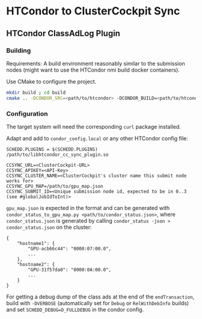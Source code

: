 # HTCondor to ClusterCockpit Sync
## HTCondor ClassAdLog Plugin

### Building
Requirements:
A build environment reasonably similar to the submission nodes (might want to use the HTCondor nmi build docker containers).

Use CMake to configure the project.
```bash
mkdir build ; cd build
cmake .. -DCONDOR_SRC=<path/to/htcondor> -DCONDOR_BUILD=<path/to/htcondor/build> -DCMAKE_BUILD_TYPE=Release
```

### Configuration
The target system will need the corresponding `curl` package installed.

Adapt and add to `condor_config.local` or any other HTCondor config file:
```
SCHEDD.PLUGINS = $(SCHEDD.PLUGINS) /path/to/libhtcondor_cc_sync_plugin.so

CCSYNC_URL=<ClusterCockpit-URL>
CCSYNC_APIKEY=<API-Key>
CCSYNC_CLUSTER_NAME=<ClusterCockpit's cluster name this submit node works for>
CCSYNC_GPU_MAP=/path/to/gpu_map.json
CCSYNC_SUBMIT_ID=<Unique submission node id, expected to be in 0..3 (see #globalJobIdToInt)>
```

`gpu_map.json` is expected in the format and can be generated with `condor_status_to_gpu_map.py <path/to/condor_status.json>`, where `condor_status.json` is generated by calling `condor_status -json > condor_status.json` on the cluster:
```
{
    "hostname1": {
        "GPU-acb66c44": "0000:07:00.0",
        ...
    },
    "hostname2": {
        "GPU-31f57da0": "0000:0A:00.0",
        ...
    }
}
```

For getting a debug dump of the class ads at the end of the `endTransaction`, build with `-DVERBOSE` (automatically set for `Debug` or `RelWithDebInfo` builds) and set `SCHEDD_DEBUG=D_FULLDEBUG` in the condor config.
